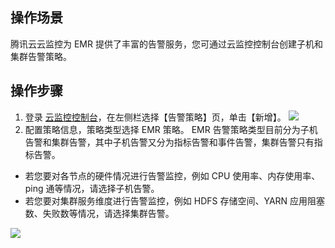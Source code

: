 ## 操作场景
腾讯云云监控为 EMR 提供了丰富的告警服务，您可通过云监控控制台创建子机和集群告警策略。

## 操作步骤
1. 登录 [云监控控制台](https://console.cloud.tencent.com/monitor/policylist)，在左侧栏选择【告警策略】页，单击【新增】。
![](https://main.qcloudimg.com/raw/b53d5a371d2ffddc0204d9c6a595fc0c.png)
2. 配置策略信息，策略类型选择 EMR 策略。
EMR 告警策略类型目前分为子机告警和集群告警，其中子机告警又分为指标告警和事件告警，集群告警只有指标告警。
 - 若您要对各节点的硬件情况进行告警监控，例如 CPU 使用率、内存使用率、ping 通等情况，请选择子机告警。
 - 若您要对集群服务维度进行告警监控，例如 HDFS 存储空间、YARN 应用阻塞数、失败数等情况，请选择集群告警。
 
 ![](https://main.qcloudimg.com/raw/387bbaa4cb999345e8764e9510858a26.png)


